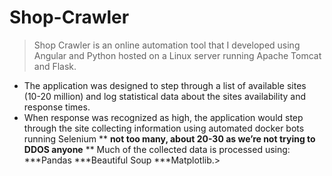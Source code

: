 # Shop-Crawler
> Shop Crawler is an online automation tool that I developed using Angular and Python hosted on a Linux server running Apache Tomcat and Flask.
* The application was designed to step through a list of available sites (10-20 million) and log statistical data about the sites availability and response times.
* When response was recognized as high, the application would step through the site collecting information using automated docker bots running Selenium
** **not too many, about 20-30 as we’re not trying to DDOS anyone**
** Much of the collected data is processed using:
***Pandas
***Beautiful Soup
***Matplotlib.>
